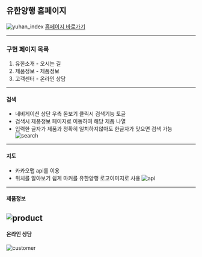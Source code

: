## 유한양행 홈페이지
![yuhan_index](https://user-images.githubusercontent.com/78772727/128841035-131e3c8d-7f20-4a66-a912-4ce1e075d431.png)
[홈페이지 바로가기](https://wlgnsld1108.github.io/yuhan/)

---

### 구현 페이지 목록
1. 유한소개 - 오시는 길
2. 제품정보 - 제품정보
3. 고객센터 - 온라인 상담
---

#### 검색
- 네비게이션 상단 우측 돋보기 클릭시 검색기능 토글
- 검색시 제품정보 페이지로 이동하여 해당 제품 나열
- 입력한 글자가 제품과 정확히 일치하지않아도 한글자가 맞으면 검색 가능
![search](https://user-images.githubusercontent.com/78772727/128841561-c0708d23-afda-46cc-85ea-821a3ef41e57.png)
---

#### 지도
- 카카오맵 api를 이용
- 위치를 알아보기 쉽게 마커를 유한양행 로고이미지로 사용
![api](https://user-images.githubusercontent.com/78772727/128843710-43e73187-6661-4a06-9c3b-b8254d697ee9.png)
---

#### 제품정보
![product](https://user-images.githubusercontent.com/78772727/128844800-4e0a3f44-4b43-4810-95c7-632d991d6edd.png)
---

#### 온라인 상담
![customer](https://user-images.githubusercontent.com/78772727/128845111-94685aa3-0e10-4172-96c7-d4e306bb4745.png)
